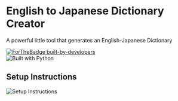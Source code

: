 # English to Japanese Dictionary Creator 
A powerful little tool that generates an English-Japanese Dictionary    

[![ForTheBadge built-by-developers](http://ForTheBadge.com/images/badges/built-by-developers.svg)](https://GitHub.com/Naereen/)  
![Built with Python](https://img.shields.io/static/v1?label=Built%20With&message=Python&color=blue&style=for-the-badge)

## Setup Instructions  

![Setup Instructions](https://i.imgur.com/dkxdgmp.png)

<!-- - Open a Shell preferably bash, cd to wherever you want this repository and clone it, something like below: 
    - `cd Documents/`
    - `git clone git@github.com:Kstheking/mt-assignment-final.git` or `git clone https://github.com/Kstheking/mt-assignment-final.git` if you are not using ssh
    - `cd mt-assignment-final/`
- Create a virtual environment for better package management
    - `python3 -m venv environment-name`
    - `source environment-name/bin/activate`
- Install all the requirements 
    - `pip install -r requirements.txt`
- Run the program 
    - `python main.py`
- Done ! -->
